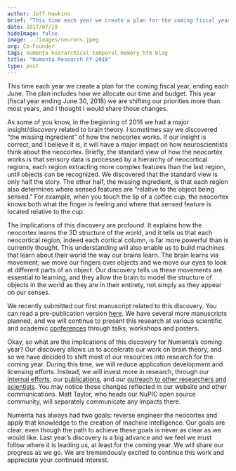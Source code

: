 ```yaml
---
author: Jeff Hawkins
brief: "This time each year we create a plan for the coming fiscal year, ending each June. The plan includes how we allocate our time and budget. This year (fiscal year ending June 30, 2018) we are shifting our priorities more than most years, and I thought I would share those changes."
date: 2017/07/18
hideImage: false
image: ../images/neurons.jpeg
org: Co-Founder
tags: numenta hierarchical temporal memory htm blog
title: "Numenta Research FY 2018"
type: post
---
```


This time each year we create a plan for the coming fiscal year, ending each June. The plan includes how we allocate our time and budget. This year (fiscal year ending June 30, 2018) we are shifting our priorities more than most years, and I thought I would share those changes.

As some of you know, in the beginning of 2016 we had a major insight/discovery related to brain theory. I sometimes say we discovered “the missing ingredient” of how the neocortex works. If our insight is correct, and I believe it is, it will have a major impact on how neuroscientists think about the neocortex. Briefly, the standard view of how the neocortex works is that sensory data is processed by a hierarchy of neocortical regions, each region extracting more complex features than the last region, until objects can be recognized. We discovered that the standard view is only half the story. The other half, the missing ingredient, is that each region also determines where sensed features are “relative to the object being sensed.” For example, when you touch the lip of a coffee cup, the neocortex knows both what the finger is feeling and where that sensed feature is located relative to the cup.

The implications of this discovery are profound. It explains how the neocortex learns the 3D structure of the world, and it tells us that each neocortical region, indeed each cortical column, is far more powerful than is currently thought.  This understanding will also enable us to build machines that learn about their world the way our brains learn. The brain learns via movement; we move our fingers over objects and we move our eyes to look at different parts of an object. Our discovery tells us these movements are essential to learning, and they allow the brain to model the structure of objects in the world as they are in their entirety, not simply as they appear on our senses.

We recently submitted our first manuscript related to this discovery. You can read a pre-publication version [here](http://www.biorxiv.org/content/early/2017/07/12/162263). We have several more manuscripts planned, and we will continue to present this research at various scientific and academic [conferences](http://www.numenta.com/events/) through talks, workshops and posters.

Okay, so what are the implications of this discovery for Numenta’s coming year? Our discovery allows us to accelerate our work on brain theory, and so we have decided to shift most of our resources into research for the coming year. During this time, we will reduce application development and licensing efforts. Instead, we will invest more in research, through our [internal efforts](https://numenta.com/neuroscience-research/), our [publications](http://www.numenta.com/papers/), and our [outreach to other researchers and scientists](https://numenta.com/careers-and-team/careers/visiting-scholar-program/). You may notice these changes reflected in our website and other communications. Matt Taylor, who heads our NuPIC open source community, will separately communicate any impacts there.

Numenta has always had two goals: reverse engineer the neocortex and apply that knowledge to the creation of machine intelligence. Our goals are clear, even though the path to achieve these goals is never as clear as we would like. Last year’s discovery is a big advance and we feel we must follow where it is leading us, at least for the coming year. We will share our progress as we go. We are tremendously excited to continue this work and appreciate your continued interest.
